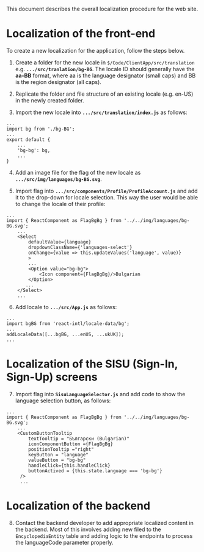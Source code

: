 This document describes the overall localization procedure for the web site.

# Localization of the front-end
To create a new localization for the application, follow the steps below.

1. Create a folder for the new locale in `$/Code/ClientApp/src/translation` e.g. **`.../src/tranlation/bg-BG`**. The locale ID 
should generally have the **aa-BB** format, where aa is the language designator (small caps) and BB is the region designator 
(all caps). 

2. Replicate the folder and file structure of an existing locale (e.g. en-US) in the newly created folder.

3. Import the new locale into **`.../src/translation/index.js`** as follows:
```
...
import bg from './bg-BG';
...
export default {
    ...
    'bg-bg': bg,
    ...
}
```

4. Add an image file for the flag of the new locale as **`.../src/img/languages/bg-BG.svg`**.

5. Import flag into **`.../src/components/Profile/ProfileAccount.js`** and add it to the drop-down for locale selection. 
This way the user would be able to change the locale of their profile:
```
...
import { ReactComponent as FlagBgBg } from '../../img/languages/bg-BG.svg';
    ...
    <Select
        defaultValue={language}
        dropdownClassName={'languages-select'}
        onChange={value => this.updateValues('language', value)}
        >
        ...
        <Option value="bg-bg">
            <Icon component={FlagBgBg}/>Bulgarian
        </Option>
       ...
    </Select>
    ...
```

6. Add locale to **`.../src/App.js`** as follows:
```
...
import bgBG from 'react-intl/locale-data/bg';
...
addLocaleData([...bgBG, ...enUS, ...ukUK]);
...
```


# Localization of the SISU (Sign-In, Sign-Up) screens
7. Import flag into **`SisuLanguageSelector.js`** and add code to show the 
language selection button, as follows:
```
...
import { ReactComponent as FlagBgBg } from '../../img/languages/bg-BG.svg';
    ...
    <CustomButtonTooltip
        textTooltip = "Български (Bulgarian)"
        iconComponentButton ={FlagBgBg}
        positionTooltip ="right"
        keyButton = "language"
        valueButton = "bg-bg"
        handleClick={this.handleClick}
        buttonActived = {this.state.language === 'bg-bg'}
     />
     ...
```


# Localization of the backend
8. Contact the backend developer to add appropriate localized content in the backend. Most of this 
involves adding new filed to the `EncyclopediaEntity` table and adding logic to the endpoints to 
process the languageCode parameter properly.
